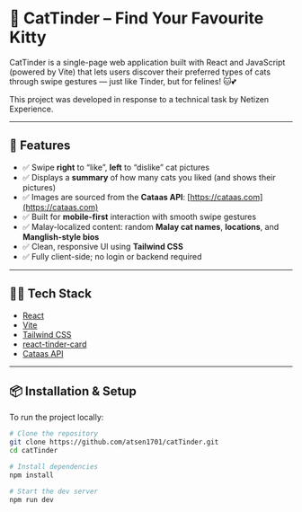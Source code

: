# 🐾 CatTinder – Find Your Favourite Kitty

CatTinder is a single-page web application built with React and JavaScript (powered by Vite) that lets users discover their preferred types of cats through swipe gestures — just like Tinder, but for felines! 🐱💕

This project was developed in response to a technical task by Netizen Experience.

---

## 🚀 Features

- ✅ Swipe **right** to “like”, **left** to “dislike” cat pictures
- ✅ Displays a **summary** of how many cats you liked (and shows their pictures)
- ✅ Images are sourced from the **Cataas API**: [https://cataas.com](https://cataas.com)
- ✅ Built for **mobile-first** interaction with smooth swipe gestures
- ✅ Malay-localized content: random **Malay cat names**, **locations**, and **Manglish-style bios**
- ✅ Clean, responsive UI using **Tailwind CSS**
- ✅ Fully client-side; no login or backend required

---

## 🧑‍💻 Tech Stack

- [React](https://reactjs.org/)
- [Vite](https://vitejs.dev/)
- [Tailwind CSS](https://tailwindcss.com/)
- [react-tinder-card](https://www.npmjs.com/package/react-tinder-card)
- [Cataas API](https://cataas.com/)

---

## 📦 Installation & Setup

To run the project locally:

```bash
# Clone the repository
git clone https://github.com/atsen1701/catTinder.git
cd catTinder

# Install dependencies
npm install

# Start the dev server
npm run dev
